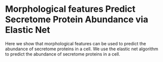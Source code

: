 # Morphological features Predict Secretome Protein Abundance via Elastic Net

Here we show that morphological features can be used to predict the abundance of secretome proteins in a cell. We use the elastic net algorithm to predict the abundance of secretome proteins in a cell.


